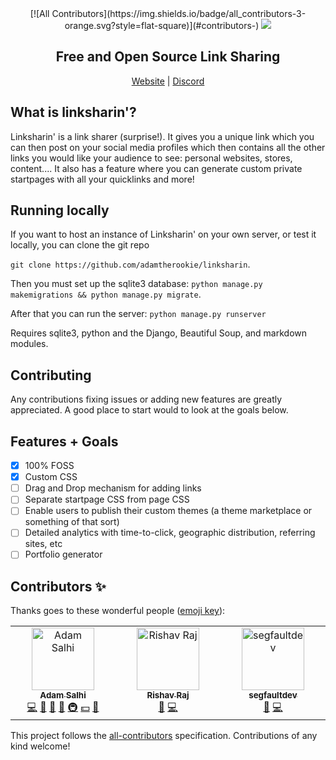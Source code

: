 <div align="center">
<!-- ALL-CONTRIBUTORS-BADGE:START - Do not remove or modify this section -->
[![All Contributors](https://img.shields.io/badge/all_contributors-3-orange.svg?style=flat-square)](#contributors-)
<!-- ALL-CONTRIBUTORS-BADGE:END -->
  <img src="./website/static/website/logo.png">
  <h2>Free and Open Source Link Sharing</h2>
  <a href="https://www.linkshar.in">Website</a> | <a href="https://discord.gg/g6ZSJdt8">Discord</a>
</div>

## What is linksharin'?
Linksharin' is a link sharer (surprise!). It gives you a unique link which you can then post on your social media profiles which then contains all the other links you would like your audience to see: personal websites, stores, content.... It also has a feature where you can generate custom private startpages with all your quicklinks and more!

## Running locally
If you want to host an instance of Linksharin' on your own server, or test it locally, you can clone the git repo

`git clone https://github.com/adamtherookie/linksharin`.

Then you must set up the sqlite3 database: `python manage.py makemigrations && python manage.py migrate`.

After that you can run the server: `python manage.py runserver`

Requires sqlite3, python and the Django, Beautiful Soup, and markdown modules.

## Contributing
Any contributions fixing issues or adding new features are greatly appreciated. A good place to start would to look at the goals below.

## Features + Goals
- [x] 100% FOSS
- [x] Custom CSS
- [ ] Drag and Drop mechanism for adding links
- [ ] Separate startpage CSS from page CSS
- [ ] Enable users to publish their custom themes (a theme marketplace or something of that sort)
- [ ] Detailed analytics with time-to-click, geographic distribution, referring sites, etc
- [ ] Portfolio generator

## Contributors ✨

Thanks goes to these wonderful people ([emoji key](https://allcontributors.org/docs/en/emoji-key)):

<!-- ALL-CONTRIBUTORS-LIST:START - Do not remove or modify this section -->
<!-- prettier-ignore-start -->
<!-- markdownlint-disable -->
<table>
  <tbody>
    <tr>
      <td align="center" valign="top" width="14.28%"><a href="http://www.linkshar.in/@/adamtherookie"><img src="https://avatars.githubusercontent.com/u/56547533?v=4?s=100" width="100px;" alt="Adam Salhi"/><br /><sub><b>Adam Salhi</b></sub></a><br /><a href="https://github.com/adamtherookie/linksharin/commits?author=adamtherookie" title="Code">💻</a> <a href="#design-adamtherookie" title="Design">🎨</a> <a href="https://github.com/adamtherookie/linksharin/issues?q=author%3Aadamtherookie" title="Bug reports">🐛</a> <a href="#ideas-adamtherookie" title="Ideas, Planning, & Feedback">🤔</a> <a href="#infra-adamtherookie" title="Infrastructure (Hosting, Build-Tools, etc)">🚇</a> <a href="#financial-adamtherookie" title="Financial">💵</a> <a href="#maintenance-adamtherookie" title="Maintenance">🚧</a></td>
      <td align="center" valign="top" width="14.28%"><a href="https://linktr.ee/rishav.raj"><img src="https://avatars.githubusercontent.com/u/97666287?v=4?s=100" width="100px;" alt="Rishav Raj"/><br /><sub><b>Rishav Raj</b></sub></a><br /><a href="#design-Rishav1707" title="Design">🎨</a> <a href="https://github.com/adamtherookie/linksharin/commits?author=Rishav1707" title="Code">💻</a></td>
      <td align="center" valign="top" width="14.28%"><a href="https://github.com/segfaultdev"><img src="https://avatars.githubusercontent.com/u/72017506?v=4?s=100" width="100px;" alt="segfaultdev"/><br /><sub><b>segfaultdev</b></sub></a><br /><a href="#design-segfaultdev" title="Design">🎨</a> <a href="https://github.com/adamtherookie/linksharin/commits?author=segfaultdev" title="Code">💻</a></td>
    </tr>
  </tbody>
</table>

<!-- markdownlint-restore -->
<!-- prettier-ignore-end -->

<!-- ALL-CONTRIBUTORS-LIST:END -->

This project follows the [all-contributors](https://github.com/all-contributors/all-contributors) specification. Contributions of any kind welcome!
